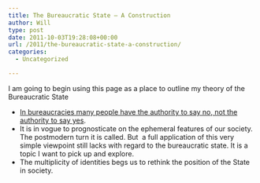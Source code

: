 ```yaml
---
title: The Bureaucratic State – A Construction
author: Will
type: post
date: 2011-10-03T19:28:08+00:00
url: /2011/the-bureaucratic-state-a-construction/
categories:
  - Uncategorized

---
```

I am going to begin using this page as a place to outline my theory of the Bureaucratic State

  * [In bureaucracies many people have the authority to say no, not the authority to say yes][1].
  * It is in vogue to prognosticate on the ephemeral features of our society. The postmodern turn it is called. But  a full application of this very simple viewpoint still lacks with regard to the bureaucratic state. It is a topic I want to pick up and explore.
  * The multiplicity of identities begs us to rethink the position of the State in society.

 [1]: http://www.cultofmac.com/63295/john-sculley-on-steve-jobs-the-full-interview-transcript/